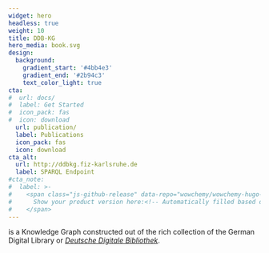 ```yaml
---
widget: hero
headless: true
weight: 10
title: DDB-KG
hero_media: book.svg
design:
  background:
    gradient_start: '#4bb4e3'
    gradient_end: '#2b94c3'
    text_color_light: true
cta:
#  url: docs/
#  label: Get Started
#  icon_pack: fas
#  icon: download
  url: publication/
  label: Publications
  icon_pack: fas
  icon: download
cta_alt:
  url: http://ddbkg.fiz-karlsruhe.de
  label: SPARQL Endpoint
#cta_note:
#  label: >-
#    <span class="js-github-release" data-repo="wowchemy/wowchemy-hugo-modules">
#      Show your product version here:<!-- Automatically filled based on data-repo value -->
#    </span>
---
```


is a Knowledge Graph constructed out of the rich collection of the German Digital Library or [*Deutsche Digitale Bibliothek*](https://www.deutsche-digitale-bibliothek.de).

